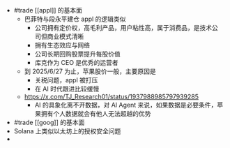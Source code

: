 - #trade [[appl]] 的基本面
	- 巴菲特与段永平建仓 appl 的逻辑类似
		- 公司拥有定价权，高毛利产品，用户粘性高，属于消费品，是技术公司但商业模式清晰
		- 拥有生态效应与网络
		- 公司长期回购股票提升每股价值
		- 库克作为 CEO 是优秀的运营者
	- 到 2025/6/27 为止，苹果股价一般，主要原因是
		- 关税问题，appl 被打压
		- 在 AI 时代跟进比较缓慢
	- https://x.com/TJ_Research01/status/1937988985797939285
		- AI 的具象化离不开数据，对 AI Agent 来说，如果数据是必要条件，苹果拥有个人数据就会有他人无法超越的优势
- #trade [[goog]] 的基本面
- Solana 上类似以太坊上的授权安全问题
-